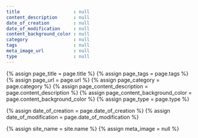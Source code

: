 ```yaml
---
title                    : null
content_description      : null
date_of_creation         : null
date_of_modification     : null
content_background_color : null
category                 : null
tags                     : null
meta_image_url           : null
type                     : null
---
```


<!-- LIQUID HEAD -->

<!--   DECLARATION -->

{% assign page_title                    = page.title %}
{% assign page_tags                     = page.tags %}
{% assign page_url                      = page.url %}
{% assign page_category                 = page.category %}
{% assign page_content_description      = page.content_description %}
{% assign page_content_background_color = page.content_background_color %}
{% assign page_type                     = page.type %}

{% assign date_of_creation     = page.date_of_creation %}
{% assign date_of_modification = page.date_of_modification %}

{% assign site_name            = site.name %}
{% assign meta_image           = null %}
